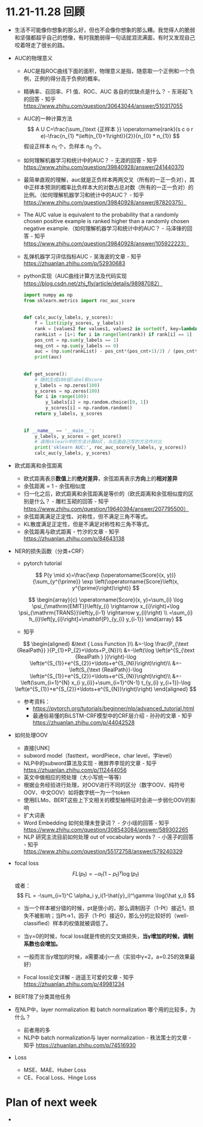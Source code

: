 # 11.21-11.28 回顾

- 生活不可能像你想象的那么好，但也不会像你想象的那么糟。我觉得人的脆弱和坚强都超乎自己的想像，有时我脆弱得一句话就泪流满面，有时又发现自己咬着呀走了很长的路。

- AUC的物理意义

  - AUC是指ROC曲线下面的面积，物理意义是指，随意取一个正例和一个负例，正例的得分高于负例的概率。

  - 精确率、召回率、F1 值、ROC、AUC 各自的优缺点是什么？ - 东哥起飞的回答 - 知乎 https://www.zhihu.com/question/30643044/answer/510317055

  - AUC的一种计算方法
    $$
    A U C=\frac{\sum_{\text {正样本 }} \operatorname{rank}(s c o r e)-\frac{n_{1} *\left(n_{1}+1\right)}{2}}{n_{0} * n_{1}}
    $$
    假设正样本 $n_1$ 个，负样本 $n_0$ 个。

  - 如何理解机器学习和统计中的AUC？ - 无涯的回答 - 知乎 https://www.zhihu.com/question/39840928/answer/241440370

  - 最简单直观的理解，auc就是正负样本两两交叉（所有的一正一负对），其中正样本预测的概率比负样本大的对数占总对数（所有的一正一负对）的比例。（如何理解机器学习和统计中的AUC？ - 知乎 https://www.zhihu.com/question/39840928/answer/87820375）

  - The AUC value is equivalent to the probability that a randomly chosen positive example is ranked higher than a randomly chosen negative example.（如何理解机器学习和统计中的AUC？ - 马泽锋的回答 - 知乎 https://www.zhihu.com/question/39840928/answer/105922223）

  - 乱弹机器学习评估指标AUC - 吴海波的文章 - 知乎 https://zhuanlan.zhihu.com/p/52930683

  - python实现（AUC曲线计算方法及代码实现 https://blog.csdn.net/zhj_fly/article/details/98987082）

    ```python
    import numpy as np
    from sklearn.metrics import roc_auc_score
     
     
    def calc_auc(y_labels, y_scores):
        f = list(zip(y_scores, y_labels))
        rank = [values2 for values1, values2 in sorted(f, key=lambda x:x[0])]
        rankList = [i+1 for i in range(len(rank)) if rank[i] == 1]
        pos_cnt = np.sum(y_labels == 1)
        neg_cnt = np.sum(y_labels == 0)
        auc = (np.sum(rankList) - pos_cnt*(pos_cnt+1)/2) / (pos_cnt*neg_cnt)
        print(auc)
     
     
    def get_score():
        # 随机生成100组label和score
        y_labels = np.zeros(100)
        y_scores = np.zeros(100)
        for i in range(100):
            y_labels[i] = np.random.choice([0, 1])
            y_scores[i] = np.random.random()
        return y_labels, y_scores
     
     
    if __name__ == '__main__':
        y_labels, y_scores = get_score()
        # 调用sklearn中的方法计算AUC，与后面自己写的方法作对比
        print('sklearn AUC:', roc_auc_score(y_labels, y_scores))
        calc_auc(y_labels, y_scores)
    
    ```

    

- 欧式距离和余弦距离

  - 欧式距离表示**数值**上的**绝对差异**，余弦距离表示**方向**上的**相对差异** 
  - 余弦距离 = 1 - 余弦相似度
  - 归一化之后，欧式距离和余弦距离是等价的（欧氏距离和余弦相似度的区别是什么？ - 雕栏玉砌的回答 - 知乎 https://www.zhihu.com/question/19640394/answer/207795500）
  - 余弦距离满足正定性、对称性，但不满足三角不等式。
  - KL散度满足正定性，但是不满足对称性和三角不等式。
  - 余弦距离与欧式距离 - 竹汐的文章 - 知乎 https://zhuanlan.zhihu.com/p/84643138

- NER的损失函数（分类+CRF）

  - pytorch tutorial 

  $$
  P(y \mid x)=\frac{\exp (\operatorname{Score}(x, y))}{\sum_{y^{\prime}} \exp \left(\operatorname{Score}\left(x, y^{\prime}\right)\right)}
  $$

  $$
  \begin{array}{c}
  \operatorname{Score}(x, y)=\sum_{i} \log \psi_{\mathrm{EMIT}}\left(y_{i} \rightarrow x_{i}\right)+\log \psi_{\mathrm{TRANS}}\left(y_{i-1} \rightarrow y_{i}\right) \\
  =\sum_{i} h_{i}\left[y_{i}\right]+\mathbf{P}_{y_{i} y_{i-1}}
  \end{array}
  $$

  

  - 知乎

  $$
  \begin{aligned}
  &\text { Loss Function }\\
  &=-\log \frac{P_{\text {RealPath}} }{P_{1}+P_{2}+\ldots+P_{N}}\\
  &=-\left(\log \left(e^{S_{\text {RealPath } }}\right)-\log \left(e^{S_{1}}+e^{S_{2}}+\ldots+e^{S_{N}}\right)\right)\\
  &=-\left(S_{\text {RealPath}}-\log \left(e^{S_{1}}+e^{S_{2}}+\ldots+e^{S_{N}}\right)\right)\\
  &=-\left(\sum_{i=1}^{N} x_{i y_{i}}+\sum_{i=1}^{N-1} t_{y_{i} y_{i+1}}-\log \left(e^{S_{1}}+e^{S_{2}}+\ldots+e^{S_{N}}\right)\right)
  \end{aligned}
  $$

  - 参考资料：
    - https://pytorch.org/tutorials/beginner/nlp/advanced_tutorial.html
    - 最通俗易懂的BiLSTM-CRF模型中的CRF层介绍 - 孙孙的文章 - 知乎 https://zhuanlan.zhihu.com/p/44042528

- 如何处理OOV

  - 直接[UNK]
  - subword model（fasttext，wordPiece，char level，字level）
  - NLP中的subword算法及实现 - 微胖界李现的文章 - 知乎 https://zhuanlan.zhihu.com/p/112444056
  - 英文中做相应的预处理（大小写统一等等）
  - 根据业务经验进行处理，对OOV进行不同的区分（数字OOV、纯符号OOV、中文OOV）如将数字统一为一个token
  - 使用ELMo、BERT这些上下文相关的模型抽特征时会进一步弱化OOV的影响
  - 扩大词表
  - Word Embedding 如何处理未登录词？ - 夕小瑶的回答 - 知乎 https://www.zhihu.com/question/308543084/answer/589302265
  - NLP 研究主流目前如何处理 out of vocabulary words？ - 小莲子的回答 - 知乎 https://www.zhihu.com/question/55172758/answer/579240329
  
- focal loss
  $$
  FL(p_t)=-\alpha_t(1-p_t)^\gamma \log(p_t)
  $$
  或者：
  $$
  FL = -\sum_{i=1}^C \alpha_i y_i(1-\hat{y}_i)^\gamma \log(\hat y_i)
  $$

  - 当一个样本被分错的时候，pt是很小的，那么调制因子（1-Pt）接近1，损失不被影响；当Pt→1，因子（1-Pt）接近0，那么分的比较好的（well-classified）样本的权值就被调低了。
  - 当γ=0的时候，focal loss就是传统的交叉熵损失，**当γ增加的时候，调制系数也会增加。** 
  - 一般而言当γ增加的时候，a需要减小一点（实验中γ=2，a=0.25的效果最好）

  - Focal loss论文详解 - 逍遥王可爱的文章 - 知乎 https://zhuanlan.zhihu.com/p/49981234

- BERT除了分类其他任务

- 在NLP中，layer normalization 和 batch normalization 哪个用的比较多，为什么？

  - 前者用的多
  - NLP中 batch normalization与 layer normalization - 秩法策士的文章 - 知乎 https://zhuanlan.zhihu.com/p/74516930

- Loss 

  - MSE、MAE、Huber Loss
  - CE、Focal Loss、Hinge Loss

# Plan of next week

- 


